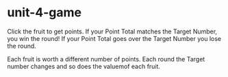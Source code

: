 # unit-4-game

Click the fruit to get points. If your Point Total matches the Target Number, you win the round! If your Point Total goes over the Target Number you lose the round.

Each fruit is worth a different number of points. Each round the Target number changes and so does the valuemof each fruit.
          
